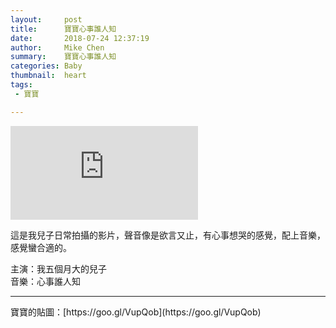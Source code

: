 ```yaml
---
layout:     post
title:      寶寶心事誰人知
date:       2018-07-24 12:37:19
author:     Mike Chen
summary:    寶寶心事誰人知
categories: Baby
thumbnail:  heart
tags:
 - 寶寶

---
```


<div class="videoWrapper">
    <iframe src="https://www.youtube.com/embed/6tX2nBNHE8I" frameborder="0" allow="autoplay; encrypted-media" allowfullscreen></iframe>
</div>

這是我兒子日常拍攝的影片，聲音像是欲言又止，有心事想哭的感覺，配上音樂，感覺蠻合適的。

主演：我五個月大的兒子<br>
音樂：心事誰人知

<hr>
寶寶的貼圖：[https://goo.gl/VupQob](https://goo.gl/VupQob)
